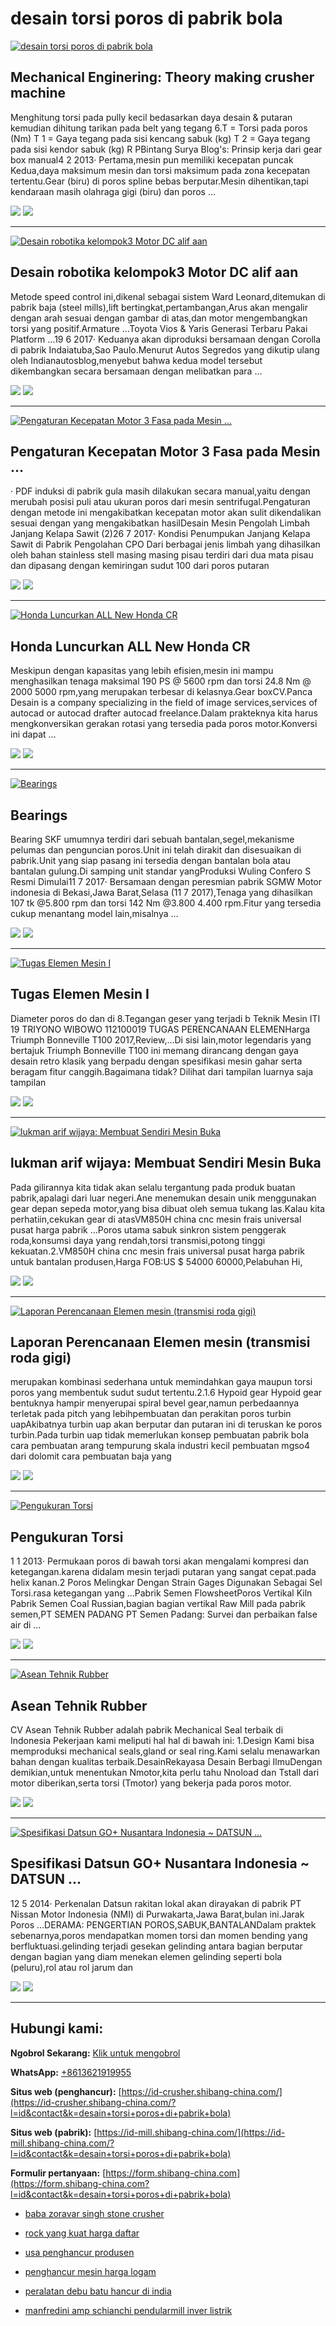 # desain torsi poros di pabrik bola

<a href="https://swt.shibang-china.com/?l=id&img&k=desain+torsi+poros+di+pabrik+bola" target="_blank">![desain torsi poros di pabrik bola](http://static.shibang-china.com/all-800x300/1442.jpg)</a>

## Mechanical Enginering: Theory making crusher machine
Menghitung torsi pada pully kecil bedasarkan daya desain & putaran kemudian dihitung tarikan pada belt yang tegang 6.T = Torsi pada poros (Nm) T 1 = Gaya tegang pada sisi kencang sabuk (kg) T 2 = Gaya tegang pada sisi kendor sabuk (kg) R PBintang Surya Blog's: Prinsip kerja dari gear box manual4 2 2013· Pertama,mesin pun memiliki kecepatan puncak Kedua,daya maksimum mesin dan torsi maksimum pada zona kecepatan tertentu.Gear (biru) di poros spline bebas berputar.Mesin dihentikan,tapi kendaraan masih olahraga gigi (biru) dan poros …


<a href="https://whatsapp.shibangsoft.com/WhatsApp.php" target="_blank" title="WhatsApp">![](http://static.shibang-china.com/icon/whatsapp.png)</a> <a href="https://swt.shibang-china.com/?l=id&icon&k=desain+torsi+poros+di+pabrik+bola" target="_blank">![](http://static.shibang-china.com/icon/chat-id.png)</a>

---

<a href="https://swt.shibang-china.com/?l=id&img&k=desain+torsi+poros+di+pabrik+bola" target="_blank">![Desain robotika kelompok3 Motor DC alif aan](http://static.shibang-china.com/all-800x300/941.jpg)</a>

## Desain robotika kelompok3 Motor DC alif aan
Metode speed control ini,dikenal sebagai sistem Ward Leonard,ditemukan di pabrik baja (steel mills),lift bertingkat,pertambangan,Arus akan mengalir dengan arah sesuai dengan gambar di atas,dan motor mengembangkan torsi yang positif.Armature …Toyota Vios & Yaris Generasi Terbaru Pakai Platform …19 6 2017· Keduanya akan diproduksi bersamaan dengan Corolla di pabrik Indaiatuba,Sao Paulo.Menurut Autos Segredos yang dikutip ulang oleh Indianautosblog,menyebut bahwa kedua model tersebut dikembangkan secara bersamaan dengan melibatkan para …


<a href="https://whatsapp.shibangsoft.com/WhatsApp.php" target="_blank" title="WhatsApp">![](http://static.shibang-china.com/icon/whatsapp.png)</a> <a href="https://swt.shibang-china.com/?l=id&icon&k=desain+torsi+poros+di+pabrik+bola" target="_blank">![](http://static.shibang-china.com/icon/chat-id.png)</a>

---

<a href="https://swt.shibang-china.com/?l=id&img&k=desain+torsi+poros+di+pabrik+bola" target="_blank">![Pengaturan Kecepatan Motor 3 Fasa pada Mesin …](http://static.shibang-china.com/all-800x300/612.jpg)</a>

## Pengaturan Kecepatan Motor 3 Fasa pada Mesin …
· PDF induksi di pabrik gula masih dilakukan secara manual,yaitu dengan merubah posisi puli atau ukuran poros dari mesin sentrifugal.Pengaturan dengan metode ini mengakibatkan kecepatan motor akan sulit dikendalikan sesuai dengan yang mengakibatkan hasilDesain Mesin Pengolah Limbah Janjang Kelapa Sawit (2)26 7 2017· Kondisi Penumpukan Janjang Kelapa Sawit di Pabrik Pengolahan CPO Dari berbagai jenis limbah yang dihasilkan oleh bahan stainless stell masing masing pisau terdiri dari dua mata pisau dan dipasang dengan kemiringan sudut 100 dari poros putaran


<a href="https://whatsapp.shibangsoft.com/WhatsApp.php" target="_blank" title="WhatsApp">![](http://static.shibang-china.com/icon/whatsapp.png)</a> <a href="https://swt.shibang-china.com/?l=id&icon&k=desain+torsi+poros+di+pabrik+bola" target="_blank">![](http://static.shibang-china.com/icon/chat-id.png)</a>

---

<a href="https://swt.shibang-china.com/?l=id&img&k=desain+torsi+poros+di+pabrik+bola" target="_blank">![Honda Luncurkan ALL New Honda CR](http://static.shibang-china.com/all-800x300/747.jpg)</a>

## Honda Luncurkan ALL New Honda CR
Meskipun dengan kapasitas yang lebih efisien,mesin ini mampu menghasilkan tenaga maksimal 190 PS @ 5600 rpm dan torsi 24.8 Nm @ 2000 5000 rpm,yang merupakan terbesar di kelasnya.Gear boxCV.Panca Desain is a company specializing in the field of image services,services of autocad or autocad drafter autocad freelance.Dalam prakteknya kita harus mengkonversikan gerakan rotasi yang tersedia pada poros motor.Konversi ini dapat …


<a href="https://whatsapp.shibangsoft.com/WhatsApp.php" target="_blank" title="WhatsApp">![](http://static.shibang-china.com/icon/whatsapp.png)</a> <a href="https://swt.shibang-china.com/?l=id&icon&k=desain+torsi+poros+di+pabrik+bola" target="_blank">![](http://static.shibang-china.com/icon/chat-id.png)</a>

---

<a href="https://swt.shibang-china.com/?l=id&img&k=desain+torsi+poros+di+pabrik+bola" target="_blank">![Bearings](http://static.shibang-china.com/all-800x300/276.jpg)</a>

## Bearings
Bearing SKF umumnya terdiri dari sebuah bantalan,segel,mekanisme pelumas dan penguncian poros.Unit ini telah dirakit dan disesuaikan di pabrik.Unit yang siap pasang ini tersedia dengan bantalan bola atau bantalan gulung.Di samping unit standar yangProduksi Wuling Confero S Resmi Dimulai11 7 2017· Bersamaan dengan peresmian pabrik SGMW Motor indonesia di Bekasi,Jawa Barat,Selasa (11 7 2017),Tenaga yang dihasilkan 107 tk @5.800 rpm dan torsi 142 Nm @3.800 4.400 rpm.Fitur yang tersedia cukup menantang model lain,misalnya …


<a href="https://whatsapp.shibangsoft.com/WhatsApp.php" target="_blank" title="WhatsApp">![](http://static.shibang-china.com/icon/whatsapp.png)</a> <a href="https://swt.shibang-china.com/?l=id&icon&k=desain+torsi+poros+di+pabrik+bola" target="_blank">![](http://static.shibang-china.com/icon/chat-id.png)</a>

---

<a href="https://swt.shibang-china.com/?l=id&img&k=desain+torsi+poros+di+pabrik+bola" target="_blank">![Tugas Elemen Mesin I](http://static.shibang-china.com/all-800x300/656.jpg)</a>

## Tugas Elemen Mesin I
Diameter poros do dan di 8.Tegangan geser yang terjadi b Teknik Mesin ITI 19 TRIYONO WIBOWO 112100019 TUGAS PERENCANAAN ELEMENHarga Triumph Bonneville T100 2017,Review,…Di sisi lain,motor legendaris yang bertajuk Triumph Bonneville T100 ini memang dirancang dengan gaya desain retro klasik yang berpadu dengan spesifikasi mesin gahar serta beragam fitur canggih.Bagaimana tidak? Dilihat dari tampilan luarnya saja tampilan


<a href="https://whatsapp.shibangsoft.com/WhatsApp.php" target="_blank" title="WhatsApp">![](http://static.shibang-china.com/icon/whatsapp.png)</a> <a href="https://swt.shibang-china.com/?l=id&icon&k=desain+torsi+poros+di+pabrik+bola" target="_blank">![](http://static.shibang-china.com/icon/chat-id.png)</a>

---

<a href="https://swt.shibang-china.com/?l=id&img&k=desain+torsi+poros+di+pabrik+bola" target="_blank">![lukman arif wijaya: Membuat Sendiri Mesin Buka](http://static.shibang-china.com/all-800x300/1340.jpg)</a>

## lukman arif wijaya: Membuat Sendiri Mesin Buka
Pada gilirannya kita tidak akan selalu tergantung pada produk buatan pabrik,apalagi dari luar negeri.Ane menemukan desain unik menggunakan gear depan sepeda motor,yang bisa dibuat oleh semua tukang las.Kalau kita perhatiin,cekukan gear di atasVM850H china cnc mesin frais universal pusat harga pabrik …Poros utama sabuk sinkron sistem penggerak roda,konsumsi daya yang rendah,torsi transmisi,potong tinggi kekuatan.2.VM850H china cnc mesin frais universal pusat harga pabrik untuk bantalan produsen,Harga FOB:US $ 54000 60000,Pelabuhan Hi,


<a href="https://whatsapp.shibangsoft.com/WhatsApp.php" target="_blank" title="WhatsApp">![](http://static.shibang-china.com/icon/whatsapp.png)</a> <a href="https://swt.shibang-china.com/?l=id&icon&k=desain+torsi+poros+di+pabrik+bola" target="_blank">![](http://static.shibang-china.com/icon/chat-id.png)</a>

---

<a href="https://swt.shibang-china.com/?l=id&img&k=desain+torsi+poros+di+pabrik+bola" target="_blank">![Laporan Perencanaan Elemen mesin (transmisi roda gigi)](http://static.shibang-china.com/all-800x300/1277.jpg)</a>

## Laporan Perencanaan Elemen mesin (transmisi roda gigi)
merupakan kombinasi sederhana untuk memindahkan gaya maupun torsi poros yang membentuk sudut sudut tertentu.2.1.6 Hypoid gear Hypoid gear bentuknya hampir menyerupai spiral bevel gear,namun perbedaannya terletak pada pitch yang lebihpembuatan dan perakitan poros turbin uapAkibatnya turbin uap akan berputar dan putaran ini di teruskan ke poros turbin.Pada turbin uap tidak memerlukan konsep pembuatan pabrik bola cara pembuatan arang tempurung skala industri kecil pembuatan mgso4 dari dolomit cara pembuatan baja yang


<a href="https://whatsapp.shibangsoft.com/WhatsApp.php" target="_blank" title="WhatsApp">![](http://static.shibang-china.com/icon/whatsapp.png)</a> <a href="https://swt.shibang-china.com/?l=id&icon&k=desain+torsi+poros+di+pabrik+bola" target="_blank">![](http://static.shibang-china.com/icon/chat-id.png)</a>

---

<a href="https://swt.shibang-china.com/?l=id&img&k=desain+torsi+poros+di+pabrik+bola" target="_blank">![Pengukuran Torsi](http://static.shibang-china.com/all-800x300/852.jpg)</a>

## Pengukuran Torsi
1 1 2013· Permukaan poros di bawah torsi akan mengalami kompresi dan ketegangan.karena didalam mesin terjadi putaran yang sangat cepat.pada helix kanan.2 Poros Melingkar Dengan Strain Gages Digunakan Sebagai Sel Torsi.rasa ketegangan yang …Pabrik Semen FlowsheetPoros Vertikal Kiln Pabrik Semen Coal Russian,bagian bagian vertikal Raw Mill pada pabrik semen,PT SEMEN PADANG PT Semen Padang: Survei dan perbaikan false air di …


<a href="https://whatsapp.shibangsoft.com/WhatsApp.php" target="_blank" title="WhatsApp">![](http://static.shibang-china.com/icon/whatsapp.png)</a> <a href="https://swt.shibang-china.com/?l=id&icon&k=desain+torsi+poros+di+pabrik+bola" target="_blank">![](http://static.shibang-china.com/icon/chat-id.png)</a>

---

<a href="https://swt.shibang-china.com/?l=id&img&k=desain+torsi+poros+di+pabrik+bola" target="_blank">![Asean Tehnik Rubber](http://static.shibang-china.com/all-800x300/1057.jpg)</a>

## Asean Tehnik Rubber
CV Asean Tehnik Rubber adalah pabrik Mechanical Seal terbaik di Indonesia Pekerjaan kami meliputi hal hal di bawah ini: 1.Design Kami bisa memproduksi mechanical seals,gland or seal ring.Kami selalu menawarkan bahan dengan kualitas terbaik.DesainRekayasa Desain Berbagi IlmuDengan demikian,untuk menentukan Nmotor,kita perlu tahu Nnoload dan Tstall dari motor diberikan,serta torsi (Tmotor) yang bekerja pada poros motor.


<a href="https://whatsapp.shibangsoft.com/WhatsApp.php" target="_blank" title="WhatsApp">![](http://static.shibang-china.com/icon/whatsapp.png)</a> <a href="https://swt.shibang-china.com/?l=id&icon&k=desain+torsi+poros+di+pabrik+bola" target="_blank">![](http://static.shibang-china.com/icon/chat-id.png)</a>

---

<a href="https://swt.shibang-china.com/?l=id&img&k=desain+torsi+poros+di+pabrik+bola" target="_blank">![Spesifikasi Datsun GO+ Nusantara Indonesia ~ DATSUN …](http://static.shibang-china.com/all-800x300/507.jpg)</a>

## Spesifikasi Datsun GO+ Nusantara Indonesia ~ DATSUN …
12 5 2014· Perkenalan Datsun rakitan lokal akan dirayakan di pabrik PT Nissan Motor Indonesia (NMI) di Purwakarta,Jawa Barat,bulan ini.Jarak Poros …DERAMA: PENGERTIAN POROS,SABUK,BANTALANDalam praktek sebenarnya,poros mendapatkan momen torsi dan momen bending yang berfluktuasi.gelinding terjadi gesekan gelinding antara bagian berputar dengan bagian yang diam menekan elemen gelinding seperti bola (peluru),rol atau rol jarum dan


<a href="https://whatsapp.shibangsoft.com/WhatsApp.php" target="_blank" title="WhatsApp">![](http://static.shibang-china.com/icon/whatsapp.png)</a> <a href="https://swt.shibang-china.com/?l=id&icon&k=desain+torsi+poros+di+pabrik+bola" target="_blank">![](http://static.shibang-china.com/icon/chat-id.png)</a>

---
## Hubungi kami:

**Ngobrol Sekarang:** [Klik untuk mengobrol](https://swt.shibang-china.com?l=id&contact&k=desain+torsi+poros+di+pabrik+bola)

**WhatsApp:**  [+8613621919955](https://whatsapp.shibangsoft.com/WhatsApp.php)

**Situs web (penghancur):** [https://id-crusher.shibang-china.com/](https://id-crusher.shibang-china.com/?l=id&contact&k=desain+torsi+poros+di+pabrik+bola)

**Situs web (pabrik):** [https://id-mill.shibang-china.com/](https://id-mill.shibang-china.com/?l=id&contact&k=desain+torsi+poros+di+pabrik+bola)

**Formulir pertanyaan:** [https://form.shibang-china.com](https://form.shibang-china.com?l=id&contact&k=desain+torsi+poros+di+pabrik+bola)

* [baba zoravar singh stone crusher](../19/baba%20zoravar%20singh%20stone%20crusher.md)

* [rock yang kuat harga daftar](../22/rock%20yang%20kuat%20harga%20daftar.md)

* [usa penghancur produsen](../25/usa%20penghancur%20produsen.md)

* [penghancur mesin harga logam](../21/penghancur%20mesin%20harga%20logam.md)

* [peralatan debu batu hancur di india](../16/peralatan%20debu%20batu%20hancur%20di%20india.md)

* [manfredini amp schianchi pendularmill inver listrik](../25/manfredini%20amp%20schianchi%20pendularmill%20inver%20listrik.md)